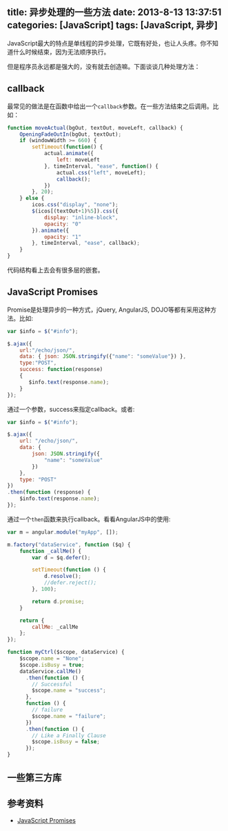 title: 异步处理的一些方法
date: 2013-8-13 13:37:51
categories: [JavaScript]
tags: [JavaScript, 异步]
---
JavaScript最大的特点是单线程的异步处理，它既有好处，也让人头疼。你不知道什么时候结束，因为无法顺序执行。<!--more-->

但是程序员永远都是强大的，没有就去创造嘛。下面谈谈几种处理方法：

## callback ##
最常见的做法是在函数中给出一个`callback`参数。在一些方法结束之后调用。比如：

```javascript
function moveActual(bgOut, textOut, moveLeft, callback) {
    OpeningFadeOutIn(bgOut, textOut);
    if (windowWidth >= 660) {
        setTimeout(function() {
            actual.animate({
                left: moveLeft
            }, timeInterval, "ease", function() {
                actual.css("left", moveLeft);
                callback();
            })
        }, 20);
    } else {
        icos.css("display", "none");
        $(icos[(textOut+1)%5]).css({
            display: "inline-block",
            opacity: "0"
        }).animate({
            opacity: "1"
        }, timeInterval, "ease", callback);
    }
}
```
代码结构看上去会有很多层的嵌套。

## JavaScript Promises ##
Promise是处理异步的一种方式，jQuery, AngularJS, DOJO等都有采用这种方法。比如:

```javascript
var $info = $("#info");

$.ajax({
    url:"/echo/json/",
    data: { json: JSON.stringify({"name": "someValue"}) },
    type:"POST",
    success: function(response)
    {
       $info.text(response.name);
    }
});
```

通过一个参数，success来指定callback。或者:

```javascript
var $info = $("#info");

$.ajax({
    url: "/echo/json/",
    data: {
        json: JSON.stringify({
            "name": "someValue"
        })
    },
    type: "POST"
})
.then(function (response) {
    $info.text(response.name);
});
```

通过一个`then`函数来执行callback。看看AngularJS中的使用:

```javascript
var m = angular.module("myApp", []);

m.factory("dataService", function ($q) {
    function _callMe() {
        var d = $q.defer();

        setTimeout(function () {
            d.resolve();
            //defer.reject();
        }, 100);

        return d.promise;
    }

    return {
        callMe: _callMe
    };
});

function myCtrl($scope, dataService) {
    $scope.name = "None";
    $scope.isBusy = true;
    dataService.callMe()
      .then(function () {
        // Successful
        $scope.name = "success";
      }, 
      function () {
        // failure
        $scope.name = "failure";
      })
      .then(function () {
        // Like a Finally Clause
        $scope.isBusy = false;
      });
}
```

## 一些第三方库 ##

## 参考资料 ##
- [JavaScript Promises](http://wildermuth.com/2013/8/3/JavaScript_Promises)

